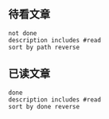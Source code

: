 ## 待看文章

```tasks
not done
description includes #read
sort by path reverse
```


## 已读文章

```tasks
done
description includes #read
sort by done reverse
```
